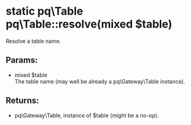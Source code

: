 # static pq\Table pq\Table::resolve(mixed $table)

Resolve a table name.

## Params:

* mixed $table  
  The table name (may well be already a pq\Gateway\Table instance).

## Returns:

* pq\Gateway\Table, instance of $table (might be a no-op).
